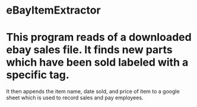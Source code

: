 # eBayItemExtractor
# This program reads of a downloaded ebay sales file.  It finds new parts which have been sold labeled with a specific tag.  
It then appends the item name, date sold, and price of item to a google sheet which is used to record sales and pay employees.

